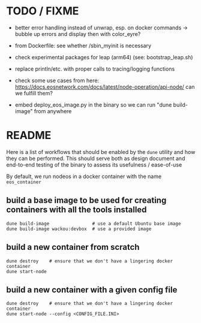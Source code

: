 
# TODO / FIXME

- better error handling instead of unwrap, esp. on docker commands
  -> bubble up errors and display then with color_eyre?

- from Dockerfile: see whether /sbin_myinit is necessary
- check experimental packages for leap (arm64) (see: bootstrap_leap.sh)
- replace println/etc. with proper calls to tracing/logging functions

- check some use cases from here: https://docs.eosnetwork.com/docs/latest/node-operation/api-node/
  can we fulfill them?

- embed deploy_eos_image.py in the binary so we can run "dune build-image" from anywhere

# README

Here is a list of workflows that should be enabled by the `dune` utility
and how they can be performed. This should serve both as design document
and end-to-end testing of the binary to assess its usefulness / ease-of-use

By default, we run nodeos in a docker container with the name `eos_container`

## build a base image to be used for creating containers with all the tools installed

```{sh}
dune build-image                # use a default Ubuntu base image
dune build-image wackou:devbox  # use a provided image
```


## build a new container from scratch

```{sh}
dune destroy    # ensure that we don't have a lingering docker container
dune start-node
```

## build a new container with a given config file

```{sh}
dune destroy    # ensure that we don't have a lingering docker container
dune start-node --config <CONFIG_FILE.INI>
```
